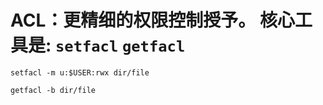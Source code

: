 <link href="../../css/style.css" rel="stylesheet" type="text/css" />


# ACL：更精细的权限控制授予。 核心工具是: `setfacl` `getfacl`

`setfacl -m u:$USER:rwx dir/file`

`getfacl -b dir/file`
